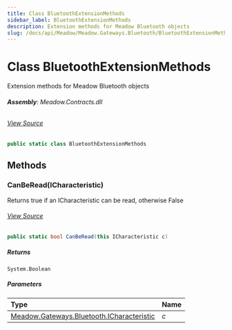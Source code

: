 ```yaml
---
title: Class BluetoothExtensionMethods
sidebar_label: BluetoothExtensionMethods
description: Extension methods for Meadow Bluetooth objects
slug: /docs/api/Meadow/Meadow.Gateways.Bluetooth/BluetoothExtensionMethods
---
```

# Class BluetoothExtensionMethods
Extension methods for Meadow Bluetooth objects

###### **Assembly**: Meadow.Contracts.dll
###### [View Source](https://github.com/WildernessLabs/Meadow.Contracts.git/blob/develop/Source/Meadow.Contracts/Gateways/Bluetooth/ICharacteristic.cs#L6)
```csharp title="Declaration"
public static class BluetoothExtensionMethods
```
## Methods
### CanBeRead(ICharacteristic)
Returns true if an ICharacteristic can be read, otherwise False
###### [View Source](https://github.com/WildernessLabs/Meadow.Contracts.git/blob/develop/Source/Meadow.Contracts/Gateways/Bluetooth/ICharacteristic.cs#L13)
```csharp title="Declaration"
public static bool CanBeRead(this ICharacteristic c)
```

##### Returns

`System.Boolean`

##### Parameters

| Type | Name |
|:--- |:--- |
| [Meadow.Gateways.Bluetooth.ICharacteristic](../Meadow.Gateways.Bluetooth/ICharacteristic) | *c* |

